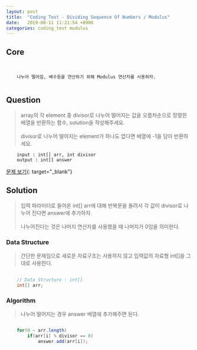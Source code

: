 ```yaml
---
layout: post
title:  "Coding Test - Dividing Sequence Of Numbers / Modulus"
date:   2019-08-11 11:21:54 +0900
categories: coding_test modulus
---
```


## Core
```


    나누어 떨어짐, 배수등을 연산하기 위해 Modulus 연산자를 사용하자.


```

## Question
> array의 각 element 중 divisor로 나누어 떨어지는 값을 오름차순으로 정렬한 배열을 반환하는 함수, solution을 작성해주세요. <br><br> divisor로 나누어 떨어지는 element가 하나도 없다면 배열에 -1을 담아 반환하세요.

```
    input : int[] arr, int divisor
    output : int[] answer
```
[문제 보기](https://programmers.co.kr/learn/courses/30/lessons/42862){: target="_blank"}

## Solution
>  입력 파라미터로 들어온 int[] arr에 대해 반복문을 돌려서 각 값이 divisor로 나누어 진다면 answer에 추가하자. <br><br> 나누어진다는 것은 나머지 연산자를 사용했을 때 나머지가 0임을 의미한다.


### Data Structure
> 간단한 문제임으로 새로운 자료구조는 사용하지 않고 입력값의 자료형 int[]을 그대로 사용한다.

```java
     
    // Data Structure : int[]
    int[] arr;

```

### Algorithm
> 나누어 떨어지는 경우 answer 배열에 추가해주면 된다.

```java

	for(0 ~ arr.length)
		if(arr[i] % divisor == 0)
			answer.add(arr[i]);

```